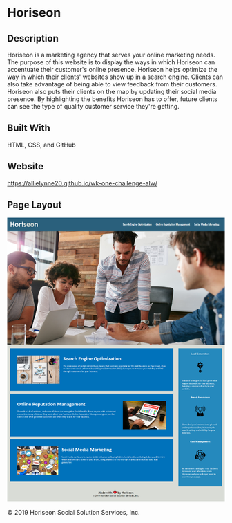 # Horiseon

## Description
Horiseon is a marketing agency that serves your online marketing needs. The purpose of this website is to display the ways in which Horiseon can accentuate their customer's online presence. Horiseon helps optimize the way in which their clients' websites show up in a search engine. Clients can also take advantage of being able to view feedback from their customers. Horiseon also puts their clients on the map by updating their social media presence. By highlighting the benefits Horiseon has to offer, future clients can see the type of quality customer service they're getting. 

## Built With
HTML, CSS, and GitHub

## Website
https://allielynne20.github.io/wk-one-challenge-alw/

## Page Layout
![Horiseon](./screencapture.png) 


&copy; 2019 Horiseon Social Solution Services, Inc.